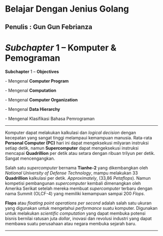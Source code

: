 # Belajar Dengan Jenius Golang

## Penulis : Gun Gun Febrianza

# *Subchapter* 1 – Komputer & Pemograman

**Subchapter** 1 – **Objectives**

\-    Mengenal **Computer Program**

\-    Mengenal **Computation**

\-    Mengenal **Computer Organization**

\-    Mengenal **Data Hierarchy**

\-    Mengenal Klasifikasi Bahasa Pemrograman

--------------------------------

Komputer dapat melakukan kalkulasi dan *logical decision* dengan kecepatan yang sangat tinggi melampaui kemampuan manusia. Rata-rata **Personal Computer (PC)** hari ini dapat mengeksekusi milyaran instruksi setiap detik, namun **Supercomputer** dapat mengeksekusi instruksi mencapai **Quadrillion** per detik atau setara dengan ribuan trilyun per detik. Sangat mencengangkan.

Salah satu *supercomputer* bernama **Tianhe-2** yang dikembangkan oleh *National University of Defense Technology*, mampu melakukan 33 **Quadrillion** kalkulasi per detik. *Approximately*, (33,86 *Petaflops*). Namun kompetisi pembangunan *supercomputer* kembali dimenangkan oleh Amerika Serikat setelah mereka membuat *supercomputer* terbaru dengan nama Summit (OLCF-4) yang memiliki kemampuan sampai 200 *Flops*.

**Flops** atau *floating point operations per second* adalah salah satu ukuran yang digunakan untuk mengetahui *performance* suatu komputer. Digunakan untuk melakukan *scientific computation* yang dapat membuka potensi bisnis bernilai ratusan juta *dollar*, inovasi dan revolusi industri yang dapat membawa suatu perusahaan atau negara membuka sejarah baru.

--------------



 

